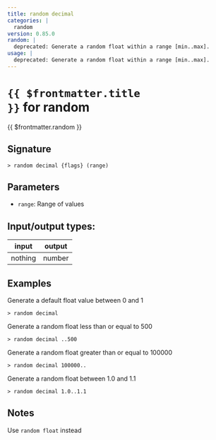 ```yaml
---
title: random decimal
categories: |
  random
version: 0.85.0
random: |
  deprecated: Generate a random float within a range [min..max].
usage: |
  deprecated: Generate a random float within a range [min..max].
---
```

<!-- This file is automatically generated. Please edit the command in https://github.com/nushell/nushell instead. -->

# <code>{{ $frontmatter.title }}</code> for random

<div class='command-title'>{{ $frontmatter.random }}</div>

## Signature

```> random decimal {flags} (range)```

## Parameters

 -  `range`: Range of values


## Input/output types:

| input   | output |
| ------- | ------ |
| nothing | number |

## Examples

Generate a default float value between 0 and 1
```nu
> random decimal

```

Generate a random float less than or equal to 500
```nu
> random decimal ..500

```

Generate a random float greater than or equal to 100000
```nu
> random decimal 100000..

```

Generate a random float between 1.0 and 1.1
```nu
> random decimal 1.0..1.1

```

## Notes
Use `random float` instead